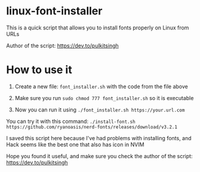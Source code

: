 # linux-font-installer
This is a quick script that allows you to install fonts properly on Linux from URLs

Author of the script: https://dev.to/pulkitsingh

# How to use it
1. Create a new file: `font_installer.sh` with the code from the file above

2. Make sure you run `sudo chmod 777 font_installer.sh` so it is executable

3. Now you can run it using `./font_installer.sh https://your.url.com`

You can try it with this command: `./install-font.sh https://github.com/ryanoasis/nerd-fonts/releases/download/v3.2.1`

I saved this script here because I've had problems with installing fonts, and Hack seems like the best one that also has icon in NVIM

Hope you found it useful, and make sure you check the author of the script: https://dev.to/pulkitsingh
